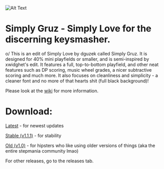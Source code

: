 ![Alt Text](https://i.imgur.com/Nl9nPnp.png)

Simply Gruz - Simply Love for the discerning keysmasher.
===
o/ This is an edit of Simply Love by dguzek called Simply Gruz. It is designed for 40% mini playfields or smaller, and is semi-inspired by xwidghet's edit. It features a full, top-to-bottom playfield, and other neat features such as DP scoring, music wheel grades, a nicer subtractive scoring and much more. It also focuses on cleanliness and simplicity - a cleaner font and no more of that hearts shit (full black background)!

Please look at the [wiki](https://github.com/GruzzlyBear/Simply-Gruz/wiki) for more information.

# Download:
[Latest](https://github.com/GruzzlyBear/Simply-Gruz/archive/master.zip) - for newest updates

[Stable (v1.1.1)](https://github.com/GruzzlyBear/Simply-Gruz/archive/v1.1.1.zip) - for stability

[Old (v1.0)](https://github.com/GruzzlyBear/Simply-Gruz/archive/v1.0.zip) - for hipsters who like using older versions of things (aka the entire stepmania community lmao)

For other releases, go to the releases tab.
